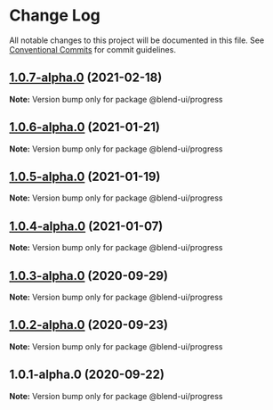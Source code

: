 # Change Log

All notable changes to this project will be documented in this file.
See [Conventional Commits](https://conventionalcommits.org) for commit guidelines.

## [1.0.7-alpha.0](https://prifina-admin/prifina/blend-ui/compare/@blend-ui/progress@1.0.6-alpha.0...@blend-ui/progress@1.0.7-alpha.0) (2021-02-18)

**Note:** Version bump only for package @blend-ui/progress





## [1.0.6-alpha.0](https://prifina-admin/prifina/blend-ui/compare/@blend-ui/progress@1.0.5-alpha.0...@blend-ui/progress@1.0.6-alpha.0) (2021-01-21)

**Note:** Version bump only for package @blend-ui/progress





## [1.0.5-alpha.0](https://prifina-admin/prifina/blend-ui/compare/@blend-ui/progress@1.0.4-alpha.0...@blend-ui/progress@1.0.5-alpha.0) (2021-01-19)

**Note:** Version bump only for package @blend-ui/progress





## [1.0.4-alpha.0](https://prifina-admin/prifina/blend-ui/compare/@blend-ui/progress@1.0.3-alpha.0...@blend-ui/progress@1.0.4-alpha.0) (2021-01-07)

**Note:** Version bump only for package @blend-ui/progress





## [1.0.3-alpha.0](https://github.com/prifina/blend-ui/compare/@blend-ui/progress@1.0.2-alpha.0...@blend-ui/progress@1.0.3-alpha.0) (2020-09-29)

**Note:** Version bump only for package @blend-ui/progress





## [1.0.2-alpha.0](https://github.com/prifina/blend-ui/compare/@blend-ui/progress@1.0.1-alpha.0...@blend-ui/progress@1.0.2-alpha.0) (2020-09-23)

**Note:** Version bump only for package @blend-ui/progress





## 1.0.1-alpha.0 (2020-09-22)

**Note:** Version bump only for package @blend-ui/progress
